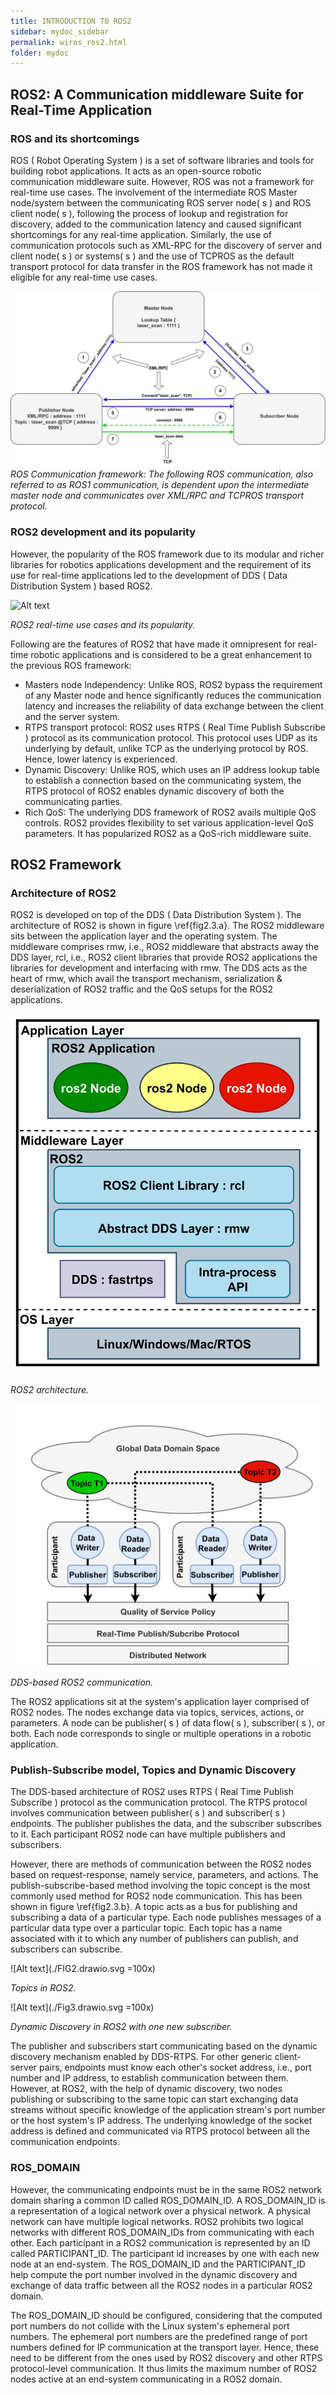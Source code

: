 ```yaml
---
title: INTRODUCTION TO ROS2
sidebar: mydoc_sidebar
permalink: wiros_ros2.html
folder: mydoc
---
```


## ROS2: A Communication middleware Suite for Real-Time Application

### ROS and its shortcomings

ROS ( Robot Operating System ) is a set of software libraries and tools for building robot applications. It acts as an open-source robotic communication middleware suite. However, ROS was not a framework for real-time use cases. The involvement of the intermediate ROS Master node/system between the communicating ROS server node( s ) and ROS client node( s ), following the process of lookup and registration for discovery, added to the communication latency and caused significant shortcomings for any real-time application. Similarly, the use of communication protocols such as XML-RPC for the discovery of server and client node( s ) or systems( s ) and the use of TCPROS as the default transport protocol for data transfer in the ROS framework has not made it eligible for any real-time use cases. 

![Alt text](./ROS1_Communication.drawio.svg)
*ROS Communication framework: The following ROS communication, also referred to as ROS1 communication, is dependent upon the intermediate master node and communicates over XML/RPC and TCPROS transport protocol.*

### ROS2 development and its popularity

However, the popularity of the ROS framework due to its modular and richer libraries for robotics applications development and the requirement of its use for real-time applications led to the development of DDS ( Data Distribution System ) based ROS2. 

![Alt text](./FIG13.drawio.svg)

*ROS2 real-time use cases and its popularity.*


Following are the features of ROS2 that have made it omnipresent for real-time robotic applications and is considered to be a great enhancement to the previous ROS framework: 
* Masters node Independency: Unlike ROS, ROS2 bypass the requirement of any Master node and hence significantly reduces the communication latency and increases the reliability of data exchange between the client and the server system. 
* RTPS transport protocol: ROS2 uses RTPS ( Real Time Publish Subscribe ) protocol as its communication protocol. This protocol uses UDP as its underlying by default, unlike TCP as the underlying protocol by ROS. Hence, lower latency is experienced.  
* Dynamic Discovery: Unlike ROS, which uses an IP address lookup table to establish a connection based on the communicating system, the RTPS protocol of ROS2 enables dynamic discovery of both the communicating parties. 
* Rich QoS: The underlying DDS framework of ROS2 avails multiple QoS controls. ROS2 provides flexibility to set various application-level QoS parameters. It has popularized ROS2 as a QoS-rich middleware suite. 




## ROS2 Framework

### Architecture of ROS2

ROS2 is developed on top of the DDS ( Data Distribution System ). The architecture of ROS2 is shown in figure \ref{fig2.3.a}. The ROS2 middleware sits between the application layer and the operating system. The middleware comprises rmw, i.e., ROS2 middleware that abstracts away the DDS layer, rcl, i.e., ROS2 client libraries that provide ROS2 applications the libraries for development and interfacing with rmw. The DDS acts as the heart of rmw, which avail the transport mechanism, serialization \& deserialization of ROS2 traffic and the QoS setups for the ROS2 applications. 

![Alt text](./ros2architecture_thesis.drawio.svg)

*ROS2 architecture.*

![Alt text](./DDS_based_ROS2_Communication.drawio.svg)

*DDS-based ROS2 communication.*


The ROS2 applications sit at the system's application layer comprised of ROS2 nodes. The nodes exchange data via topics, services, actions, or parameters. A node can be publisher( s ) of data flow( s ), subscriber( s ), or both. Each node corresponds to single or multiple operations in a robotic application.

### Publish-Subscribe model, Topics and Dynamic Discovery

The DDS-based architecture of ROS2 uses RTPS ( Real Time Publish Subscribe )  protocol as the communication protocol. The RTPS protocol involves communication between publisher( s ) and subscriber( s ) endpoints. The publisher publishes the data, and the subscriber subscribes to it. Each participant ROS2 node can have multiple publishers and subscribers. 

However, there are methods of communication between the ROS2 nodes based on request-response, namely service, parameters, and actions. The publish-subscribe-based method involving the topic concept is the most commonly used method for ROS2 node communication. This has been shown in figure \ref{fig2.3.b}. A topic acts as a bus for publishing and subscribing a data of a particular type. Each node publishes messages of a particular data type over a particular topic. Each topic has a name associated with it to which any number of publishers can publish, and subscribers can subscribe. 

![Alt text](./FIG2.drawio.svg =100x)

*Topics in ROS2.*

![Alt text](./Fig3.drawio.svg =100x)

*Dynamic Discovery in ROS2 with one new subscriber.*

The publisher and subscribers start communicating based on the dynamic discovery mechanism enabled by DDS-RTPS. For other generic client-server pairs, endpoints must know each other's socket address, i.e., port number and IP address, to establish communication between them. However, at ROS2, with the help of dynamic discovery, two nodes publishing or subscribing to the same topic can start exchanging data streams without specific knowledge of the application stream's port number or the host system's IP address. The underlying knowledge of the socket address is defined and communicated via RTPS protocol between all the communication endpoints. 


### ROS\_DOMAIN

However, the communicating endpoints must be in the same ROS2 network domain sharing a common ID called ROS\_DOMAIN\_ID. A ROS\_DOMAIN\_ID is a representation of a logical network over a physical network. A physical network can have multiple logical networks. ROS2 prohibits two logical networks with different ROS\_DOMAIN\_IDs from communicating with each other. Each participant in a ROS2 communication is represented by an ID called PARTICIPANT\_ID. The participant id increases by one with each new node at an end-system. The ROS\_DOMAIN\_ID and the PARTICIPANT\_ID help compute the port number involved in the dynamic discovery and exchange of data traffic between all the ROS2 nodes in a particular ROS2 domain. 

The ROS\_DOMAIN\_ID should be configured, considering that the computed port numbers do not collide with the Linux system's ephemeral port numbers. The ephemeral port numbers are the predefined range of port numbers defined for IP communication at the transport layer. Hence, these need to be different from the ones used by ROS2 discovery and other RTPS protocol-level communication. It thus limits the maximum number of ROS2 nodes active at an end-system communicating in a ROS2 domain. 

